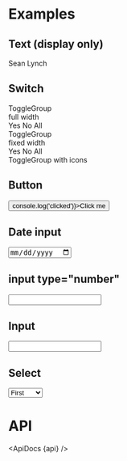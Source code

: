 <script>
  import {
    mdiAccount,
    mdiAccountMultipleOutline,
    mdiAccountOutline,
    mdiChevronDown,
  } from '@mdi/js';

  import api from '$lib/components/Field.svelte?raw&sveld';
  import ApiDocs from '$lib/components/ApiDocs.svelte';

  import Button from '$lib/components/Button.svelte';
  import Field from '$lib/components/Field.svelte';
  import Icon from '$lib/components/Icon.svelte';
  import Input from '$lib/components/Input.svelte';
  import Preview from '$lib/components/Preview.svelte';
  import SectionDivider from '$lib/components/SectionDivider.svelte';
  import Switch from '$lib/components/Switch.svelte';
  import ToggleGroup from '$lib/components/ToggleGroup.svelte';
  import ToggleOption from '$lib/components/ToggleOption.svelte';
</script>

<h1>Examples</h1>

<h2>Text (display only)</h2>

<Preview>
  <div class="grid grid-flow-col gap-2">
    <Field label="First Name">Sean</Field>
    <Field label="Last Name">Lynch</Field>
  </div>
</Preview>

<h2>Switch</h2>

<Preview>
  <Field label="Is Active" let:id>
    <Switch {id} />
  </Field>
</Preview>

<div class="grid grid-cols-2 gap-2">
  <div>
    <div class="text-lg font-semibold mt-8 ml-2">ToggleGroup</div>
    <div class="text-xs font-semibold text-black/50 mb-1 ml-2">full width</div>
    <Preview>
      <Field label="Is Active">
        <ToggleGroup contained classes={{ root: 'w-full', options: 'w-full' }}>
          <ToggleOption>Yes</ToggleOption>
          <ToggleOption>No</ToggleOption>
          <ToggleOption>All</ToggleOption>
        </ToggleGroup>
      </Field>
    </Preview>
  </div>

  <div>
    <div class="text-lg font-semibold mt-8 ml-2">ToggleGroup</div>
    <div class="text-xs font-semibold text-black/50 mb-1 ml-2">fixed width</div>
    <Preview>
      <Field label="Is Active">
        <ToggleGroup contained classes={{ root: 'w-96', options: 'w-full' }}>
          <ToggleOption>Yes</ToggleOption>
          <ToggleOption>No</ToggleOption>
          <ToggleOption>All</ToggleOption>
        </ToggleGroup>
      </Field>
    </Preview>
  </div>

  <div>
    <div class="text-lg font-semibold mt-8 mb-1 ml-2">ToggleGroup with icons</div>
    <Preview>
      <Field label="Is Active">
        <ToggleGroup contained circle classes={{ options: 'h-12 w-32' }}>
          <ToggleOption>
            <Icon path={mdiAccount} />
          </ToggleOption>
          <ToggleOption>
            <Icon path={mdiAccountOutline} />
          </ToggleOption>
          <ToggleOption>
            <Icon path={mdiAccountMultipleOutline} />
          </ToggleOption>
        </ToggleGroup>
      </Field>
    </Preview>
  </div>
</div>

<h2>Button</h2>

<Preview>
  <Field label="Action" let:id>
    <Button {id} on:click={() => console.log('clicked')}>Click me</Button>
  </Field>
</Preview>

<h2>Date input</h2>

<Preview>
  <Field label="Date of Birth" let:id>
    <input {id} type="date" class="text-sm w-full outline-none" />
  </Field>
</Preview>

<h2>input type="number"</h2>

<Preview>
  <Field label="Number" let:id>
    <input {id} type="number" min={0} max={10} step={1} class="w-full outline-none" />
  </Field>
</Preview>

<h2>Input</h2>

<Preview>
  <Field label="Phone number" let:id>
    <Input {id} mask="+1 (___) ___-____" replace="_" />
  </Field>
</Preview>

<h2>Select</h2>

<Preview>
  <Field label="Position" let:id>
    <select {id} class="text-sm w-full outline-none appearance-none cursor-pointer">
      <option value={1}>First</option>
      <option value={2}>Second</option>
      <option value={3}>Third</option>
      <option value={4}>Fourth</option>
    </select>
    <span slot="append">
      <Icon path={mdiChevronDown} />
    </span>
  </Field>
</Preview>

<h1>API</h1>

<ApiDocs {api} />
